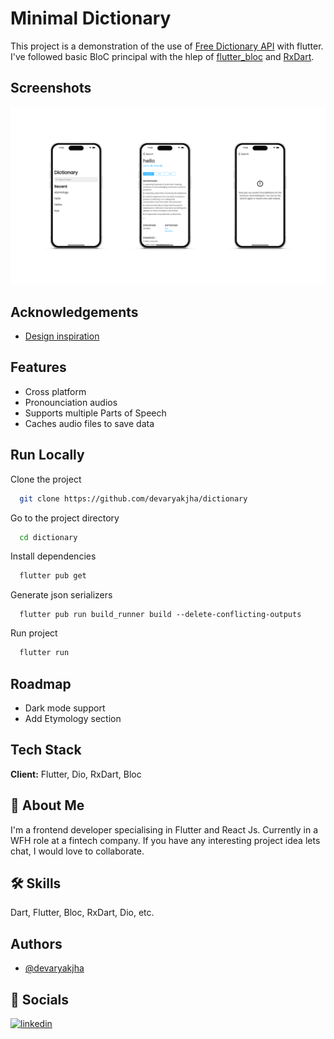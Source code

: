# Minimal Dictionary

This project is a demonstration of the use of [Free Dictionary API](https://dictionaryapi.dev/) with flutter. I've followed basic BloC principal with the hlep of [flutter_bloc](https://pub.dev/packages/flutter_bloc) and [RxDart](https://pub.dev/packages/rxdart).

## Screenshots

![App Screenshot](/assets/ss_1.png)

## Acknowledgements

- [Design inspiration](https://dribbble.com/shots/6029129-Minimal-Dictionary-App)

## Features

- Cross platform
- Pronounciation audios
- Supports multiple Parts of Speech
- Caches audio files to save data

## Run Locally

Clone the project

```bash
  git clone https://github.com/devaryakjha/dictionary
```

Go to the project directory

```bash
  cd dictionary
```

Install dependencies

```bash
  flutter pub get
```

Generate json serializers

```base
  flutter pub run build_runner build --delete-conflicting-outputs
```

Run project

```bash
  flutter run
```

## Roadmap

- Dark mode support
- Add Etymology section

## Tech Stack

**Client:** Flutter, Dio, RxDart, Bloc

## 🚀 About Me

I'm a frontend developer specialising in Flutter and React Js. Currently in a WFH role at a fintech company. If you have any interesting project idea lets chat, I would love to collaborate.

## 🛠 Skills

Dart, Flutter, Bloc, RxDart, Dio, etc.

## Authors

- [@devaryakjha](https://github.com/devaryakjha)

## 🔗 Socials

[![linkedin](https://img.shields.io/badge/linkedin-0A66C2?style=for-the-badge&logo=linkedin&logoColor=white)](https://www.linkedin.com/in/devaryakjha/)
